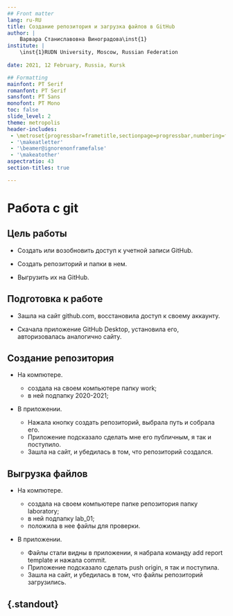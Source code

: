 ```yaml
---
## Front matter
lang: ru-RU
title: Создание репозитория и загрузка файлов в GitHub
author: |
	Варвара Станиславовна Виноградова\inst{1}
institute: |
	\inst{1}RUDN University, Moscow, Russian Federation
	
date: 2021, 12 February, Russia, Kursk

## Formatting
mainfont: PT Serif
romanfont: PT Serif
sansfont: PT Sans
monofont: PT Mono
toc: false
slide_level: 2
theme: metropolis
header-includes: 
 - \metroset{progressbar=frametitle,sectionpage=progressbar,numbering=fraction}
 - '\makeatletter'
 - '\beamer@ignorenonframefalse'
 - '\makeatother'
aspectratio: 43
section-titles: true

---
```


# Работа с git

## Цель работы

- Создать или возобновить доступ к учетной записи GitHub.

- Создать репозиторий и папки в нем.

- Выгрузить их на GitHub.

## Подготовка к работе

- Зашла на сайт github.com, восстановила доступ к своему аккаунту.

- Скачала приложение GitHub Desktop, установила его, авторизовалась аналогично сайту.

## Создание репозитория

- На компютере. 
  - создала на своем компьютере папку work;
  - в ней подпапку 2020-2021;

- В приложении.
  - Нажала кнопку создать репозиторий, выбрала путь и собрала его.
  - Приложение подсказало сделать мне его публичным, я так и поступило.
  - Зашла на сайт, и убедилась в том, что репозиторий создался.

## Выгрузка файлов

- На компютере. 
  - создала на своем компьютере папке репозитория папку laboratory;
  - в ней подпапку lab_01;
  - положила в нее файлы для проверки.

- В приложении.
  - Файлы стали видны в приложении, я набрала команду add report template и нажала commit.
  - Приложение подсказало сделать push origin, я так и поступила.
  - Зашла на сайт, и убедилась в том, что файлы репозиторий загрузились.

## {.standout}

